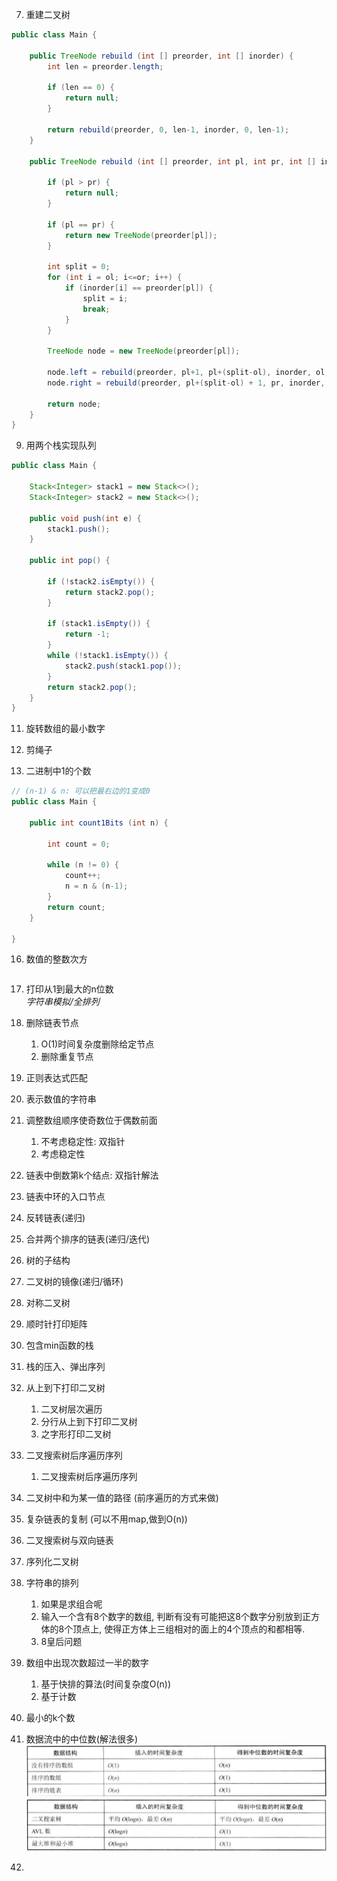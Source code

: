 7. 重建二叉树
```java
public class Main {
	
	public TreeNode rebuild (int [] preorder, int [] inorder) {
		int len = preorder.length;
		
		if (len == 0) {
			return null;
		}
		
		return rebuild(preorder, 0, len-1, inorder, 0, len-1);
	}
	
	public TreeNode rebuild (int [] preorder, int pl, int pr, int [] inorder, int ol, int or) {
		
		if (pl > pr) {
			return null;
		}

		if (pl == pr) {
			return new TreeNode(preorder[pl]); 
		}
		
		int split = 0;
		for (int i = ol; i<=or; i++) {
			if (inorder[i] == preorder[pl]) {
				split = i;
				break;
			}
		}
		
		TreeNode node = new TreeNode(preorder[pl]);
		
		node.left = rebuild(preorder, pl+1, pl+(split-ol), inorder, ol, split-1);
		node.right = rebuild(preorder, pl+(split-ol) + 1, pr, inorder, split+1, or);

		return node;
	}
}
```

9. 用两个栈实现队列
```java
public class Main {

	Stack<Integer> stack1 = new Stack<>();
	Stack<Integer> stack2 = new Stack<>();

	public void push(int e) {
		stack1.push();
	}

	public int pop() {
		
		if (!stack2.isEmpty()) {
			return stack2.pop();
		}

		if (stack1.isEmpty()) {
			return -1;
		}
		while (!stack1.isEmpty()) {
			stack2.push(stack1.pop());
		}	
		return stack2.pop();
	}
}

```

11. 旋转数组的最小数字

14. 剪绳子

15. 二进制中1的个数
```java
// (n-1) & n: 可以把最右边的1变成0
public class Main {

	public int count1Bits (int n) {

		int count = 0;

		while (n != 0) {
			count++;
			n = n & (n-1);
		}
		return count;
	}

}
```

16. 数值的整数次方
```java

```

17. 打印从1到最大的n位数\
*字符串模拟/全排列*

18. 删除链表节点 
    1.  O(1)时间复杂度删除给定节点
    2.  删除重复节点
19. 正则表达式匹配
20. 表示数值的字符串
21. 调整数组顺序使奇数位于偶数前面
    1. 不考虑稳定性: 双指针
	2. 考虑稳定性
22. 链表中倒数第k个结点: 双指针解法
23. 链表中环的入口节点
24. 反转链表(递归)
25. 合并两个排序的链表(递归/迭代)
26. 树的子结构
27. 二叉树的镜像(递归/循环)
28. 对称二叉树
29. 顺时针打印矩阵
30. 包含min函数的栈
31. 栈的压入、弹出序列
32. 从上到下打印二叉树	
    1.  二叉树层次遍历
    2.  分行从上到下打印二叉树
    3.  之字形打印二叉树
33. 二叉搜索树后序遍历序列
    1.  二叉搜索树后序遍历序列
34. 二叉树中和为某一值的路径 (前序遍历的方式来做)
35. 复杂链表的复制 (可以不用map,做到O(n))
36. 二叉搜索树与双向链表
37. 序列化二叉树
38. 字符串的排列
    1.  如果是求组合呢
    2.  输入一个含有8个数字的数组, 判断有没有可能把这8个数字分别放到正方体的8个顶点上, 使得正方体上三组相对的面上的4个顶点的和都相等.
    3.  8皇后问题
39. 数组中出现次数超过一半的数字
    1.  基于快排的算法(时间复杂度O(n))
    2.  基于计数
40. 最小的k个数
41. 数据流中的中位数(解法很多) \
	![](images/数据流中位数1.png) \
	![](images/数据流中位数2.png)
42. 
